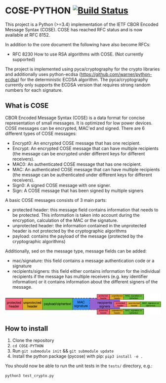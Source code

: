 # COSE-PYTHON [![Build Status](https://travis-ci.org/TimothyClaeys/COSE-PYTHON.svg?branch=master)](https://travis-ci.org/TimothyClaeys/COSE-PYTHON)

This project is a Python (>=3.4) implementation of the IETF CBOR Encoded Message Syntax (COSE). COSE has reached RFC status and is now available at RFC 8152.

In addition to the core document the following have also become RFCs:

- RFC 8230 How to use RSA algorithms with COSE. (Not currently supported)

The project is implemented using pyca/cryptography for the crypto libraries and additionally uses python-ecdsa (https://github.com/warner/python-ecdsa) for the deterministic ECDSA algorithm. The pyca/cryptography currently only supports the ECDSA version that requires strong random numbers for each signature.

## What is COSE
CBOR Encoded Message Syntax (COSE) is a data format for concise representation of small messages. It is optimized for low power devices. COSE messages can be encrypted, MAC'ed and signed. There are 6 different types of COSE messages:

- Encrypt0: An encrypted COSE message that has one recipient.
- Encrypt: An encrypted COSE message that can have multiple recipients (the message can be encrypted under different keys for different receivers).
- MAC0: An authenticated COSE message that has one recipient.
- MAC: An authenticated COSE message that can have multiple recipients (the message can be authenticated under different keys for different receivers).
- Sign0: A signed COSE message with one signer.
- Sign: A COSE message that has been signed by multiple signers

A basic COSE messages consists of 3 main parts:

- protected header: this message field contains information that needs to be protected. This information is taken into account during the encryption, calculation of the MAC or the signature.
- unprotected header: the information contained in the unprotected header is not protected by the cryptographic algorithms
- payload: contains the payload of the message (protected by the cryptographic algorithms)

Additionally, sed on the message type, message fields can be added:

- mac/signature: this field contains a message authentication code or a signature
- recipients/signers: this field either contains information for the individual recipients if the message has multiple receivers (e.g. key identifier information) or it contains information about the different signers of the message.

![](Images/cose_message.png?raw=true)

## How to install

1. Clone the repository
2. `cd COSE-PYTHON`
3. Run `git submodule init` && `git submodule update`
4. Install the python package (pycose) with pip: `pip3 install -e .`

You should now be able to run the unit tests in the `tests/` directory,
e.g.:

`python3 test_crypto.py`

